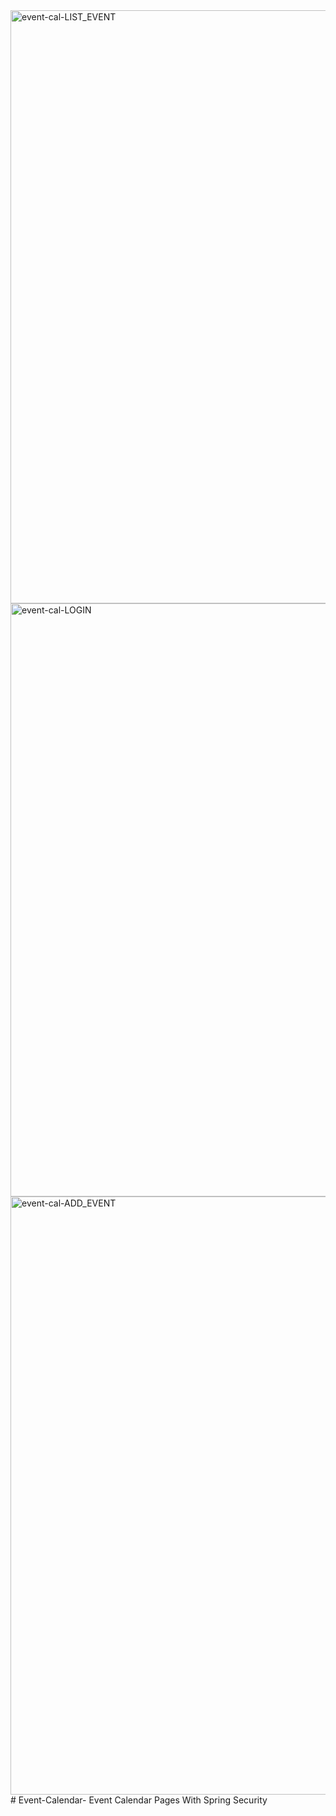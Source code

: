 <img width="949" alt="event-cal-LIST_EVENT" src="https://user-images.githubusercontent.com/74095791/116821610-36574600-ab98-11eb-91b4-a511f797b483.PNG">
<img width="949" alt="event-cal-LOGIN" src="https://user-images.githubusercontent.com/74095791/116821618-38b9a000-ab98-11eb-98d7-565ff69f73f2.PNG">
<img width="957" alt="event-cal-ADD_EVENT" src="https://user-images.githubusercontent.com/74095791/116821620-39523680-ab98-11eb-9892-6f463d8c3084.PNG">
# Event-Calendar-
Event Calendar Pages With Spring Security
